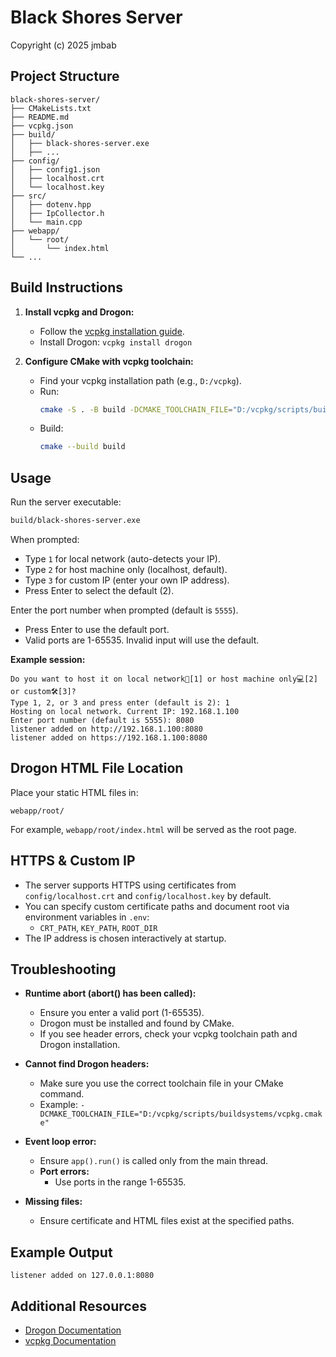 # Black Shores Server

Copyright (c) 2025 jmbab

## Project Structure

```
black-shores-server/
├── CMakeLists.txt
├── README.md
├── vcpkg.json
├── build/
│   ├── black-shores-server.exe
│   ├── ...
├── config/
│   ├── config1.json
│   ├── localhost.crt
│   └── localhost.key
├── src/
│   ├── dotenv.hpp
│   ├── IpCollector.h
│   └── main.cpp
├── webapp/
│   └── root/
│       └── index.html
└── ...
```

## Build Instructions

1. **Install vcpkg and Drogon:**
   - Follow the [vcpkg installation guide](https://github.com/microsoft/vcpkg#quick-start).
   - Install Drogon: `vcpkg install drogon`

2. **Configure CMake with vcpkg toolchain:**
   - Find your vcpkg installation path (e.g., `D:/vcpkg`).
   - Run:
     ```bash
     cmake -S . -B build -DCMAKE_TOOLCHAIN_FILE="D:/vcpkg/scripts/buildsystems/vcpkg.cmake"
     ```
   - Build:
     ```bash
     cmake --build build
     ```

## Usage

Run the server executable:
```bash
build/black-shores-server.exe
```

When prompted:
- Type `1` for local network (auto-detects your IP).
- Type `2` for host machine only (localhost, default).
- Type `3` for custom IP (enter your own IP address).
- Press Enter to select the default (2).

Enter the port number when prompted (default is `5555`).
- Press Enter to use the default port.
- Valid ports are 1-65535. Invalid input will use the default.

**Example session:**
```
Do you want to host it on local network🛜[1] or host machine only💻[2] or custom🛠️[3]?
Type 1, 2, or 3 and press enter (default is 2): 1
Hosting on local network. Current IP: 192.168.1.100
Enter port number (default is 5555): 8080
listener added on http://192.168.1.100:8080
listener added on https://192.168.1.100:8080
```

## Drogon HTML File Location

Place your static HTML files in:
```
webapp/root/
```
For example, `webapp/root/index.html` will be served as the root page.

## HTTPS & Custom IP

- The server supports HTTPS using certificates from `config/localhost.crt` and `config/localhost.key` by default.
- You can specify custom certificate paths and document root via environment variables in `.env`:
  - `CRT_PATH`, `KEY_PATH`, `ROOT_DIR`
- The IP address is chosen interactively at startup.

## Troubleshooting

- **Runtime abort (abort() has been called):**
  - Ensure you enter a valid port (1-65535).
  - Drogon must be installed and found by CMake.
  - If you see header errors, check your vcpkg toolchain path and Drogon installation.

- **Cannot find Drogon headers:**
  - Make sure you use the correct toolchain file in your CMake command.
  - Example: `-DCMAKE_TOOLCHAIN_FILE="D:/vcpkg/scripts/buildsystems/vcpkg.cmake"`
- **Event loop error:**
  - Ensure `app().run()` is called only from the main thread.
  - **Port errors:**
      - Use ports in the range 1-65535.
- **Missing files:**
    - Ensure certificate and HTML files exist at the specified paths.

## Example Output
```
listener added on 127.0.0.1:8080
```

## Additional Resources
- [Drogon Documentation](https://github.com/drogonframework/drogon)
- [vcpkg Documentation](https://github.com/microsoft/vcpkg)
